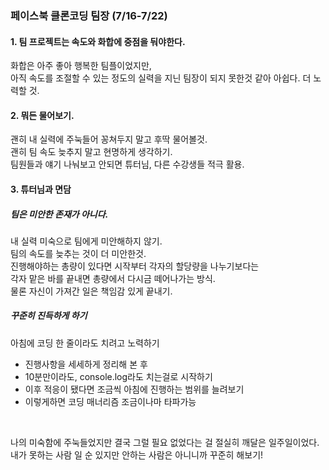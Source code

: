 ### 페이스북 클론코딩 팀장 (7/16-7/22)

#### 1. 팀 프로젝트는 속도와 화합에 중점을 둬야한다.
화합은 아주 좋아 행복한 팀플이었지만,     
아직 속도를 조절할 수 있는 정도의 실력을 지닌 팀장이 되지 못한것 같아 아쉽다. 더 노력할 것.           

#### 2. 뭐든 물어보기.
괜히 내 실력에 주눅들어 꽁쳐두지 말고 후딱 물어볼것.              
괜히 팀 속도 늦추지 말고 현명하게 생각하기.               
팀원들과 얘기 나눠보고 안되면 튜터님, 다른 수강생들 적극 활용.                
        
#### 3. 튜터님과 면담
##### 팀은 미안한 존재가 아니다.
내 실력 미숙으로 팀에게 미안해하지 않기.                 
팀의 속도를 늦추는 것이 더 미안한것.    
진행해야하는 총량이 있다면 시작부터 각자의 할당량을 나누기보다는           
각자 맡은 바를 끝내면 총량에서 다시금 떼어나가는 방식.         
물론 자신이 가져간 일은 책임감 있게 끝내기.               
##### 꾸준히 진득하게 하기           
아침에 코딩 한 줄이라도 치려고 노력하기
- 진행사항을 세세하게 정리해 본 후 
- 10분만이라도, console.log라도 치는걸로 시작하기
- 이후 적응이 됐다면 조금씩 아침에 진행하는 범위를 늘려보기
- 이렇게하면 코딩 매너리즘 조금이나마 타파가능

<br>

나의 미숙함에 주눅들었지만 결국 그럴 필요 없었다는 걸 절실히 깨달은 일주일이었다.              
내가 못하는 사람 일 순 있지만 안하는 사람은 아니니까 꾸준히 해보기!            

